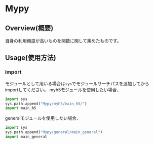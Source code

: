 # Mypy

## Overview(概要)
自身の利用頻度が高いものを関数に関して集めたものです。


## Usage(使用方法)

### import

モジュールとして用いる場合は`sys`でモジュールサーチパスを追加してからimportしてください。
myh5モジュールを使用したい場合、
```python
import sys
sys.path.append("Mypy/myh5/main_h5/")
import main_h5
```
generalモジュールを使用したい場合、
```python
import sys
sys.path.append("Mypy/general/main_general")
import main_general

```


